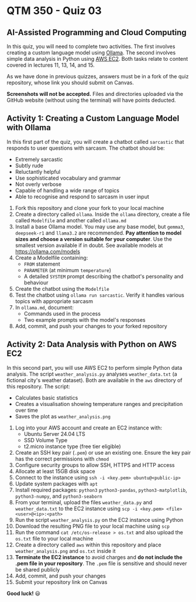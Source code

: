 # QTM 350 - Quiz 03

## AI-Assisted Programming and Cloud Computing

In this quiz, you will need to complete two activities. The first involves creating a custom language model using [Ollama](https://ollama.com/). The second involves simple data analysis in Python using [AWS EC2](https://aws.amazon.com/ec2/). Both tasks relate to content covered in lectures 11, 13, 14, and 15.

As we have done in previous quizzes, answers must be in a fork of the quiz repository, whose link you should submit on Canvas.

**Screenshots will not be accepted.** Files and directories uploaded via the GitHub website (without using the terminal) will have points deducted.

## Activity 1: Creating a Custom Language Model with Ollama

In this first part of the quiz, you will create a chatbot called `sarcastic` that responds to user questions with sarcasm. The chatbot should be:

- Extremely sarcastic
- Subtly rude
- Reluctantly helpful
- Use sophisticated vocabulary and grammar
- Not overly verbose
- Capable of handling a wide range of topics
- Able to recognise and respond to sarcasm in user input

1. Fork this repository and clone your fork to your local machine
2. Create a directory called `ollama`. Inside the `ollama` directory, create a file called `Modelfile` and another called `ollama.md`
3. Install a base Ollama model. You may use any base model, but `gemma3`, `deepseek-r1` and `llama3.2` are recommended. **Pay attention to model sizes and choose a version suitable for your computer**. Use the smallest version available if in doubt. See available models at <https://ollama.com/models>
4. Create a Modelfile containing:
   - `FROM` statement
   - `PARAMETER` (at minimum `temperature`)
   - A detailed `SYSTEM` prompt describing the chatbot's personality and behaviour
5. Create the chatbot using the `Modelfile`
6. Test the chatbot using `ollama run sarcastic`. Verify it handles various topics with appropriate sarcasm
7. In `ollama.md`, document:
   - Commands used in the process
   - Two example prompts with the model's responses
8. Add, commit, and push your changes to your forked repository

## Activity 2: Data Analysis with Python on AWS EC2

In this second part, you will use AWS EC2 to perform simple Python data analysis. The script `weather_analysis.py`  analyses `weather_data.txt` (a fictional city's weather dataset). Both are available in the `aws` directory of this repository. The script:

- Calculates basic statistics
- Creates a visualisation showing temperature ranges and precipitation over time
- Saves the plot as `weather_analysis.png`

1. Log into your AWS account and create an EC2 instance with:
   - Ubuntu Server 24.04 LTS
   - SSD Volume Type
   - t2.micro instance type (free tier eligible)
2. Create an SSH key pair (`.pem`) or use an existing one. Ensure the key pair has the correct permissions with `chmod`
3. Configure security groups to allow SSH, HTTPS and HTTP access
4. Allocate at least 15GB disk space
5. Connect to the instance using `ssh -i <key.pem> ubuntu@<public-ip>`
6. Update system packages with `apt`
7. Install required packages: `python3` `python3-pandas`, `python3-matplotlib`, `python3-numpy`, and `python3-seaborn`
8. From your terminal, upload the files `weather_data.py` and `weather_data.txt` to the EC2 instance using `scp -i <key.pem> <file> <user>@<ip>:<path>`
9. Run the script `weather_analysis.py` on the EC2 instance using Python
10. Download the resulting PNG file to your local machine using `scp`
11. Run the command `cat /etc/os-release > os.txt` and also upload the `os.txt` file to your local machine
12. Create a directory called `aws` within this repository and place `weather_analysis.png` and `os.txt` inside it
13. **Terminate the EC2 instance** to avoid charges and **do not include the .pem file in your repository**. The `.pem` file is sensitive and should never be shared publicly
14. Add, commit, and push your changes
15. Submit your repository link on Canvas

**Good luck!** 😃
